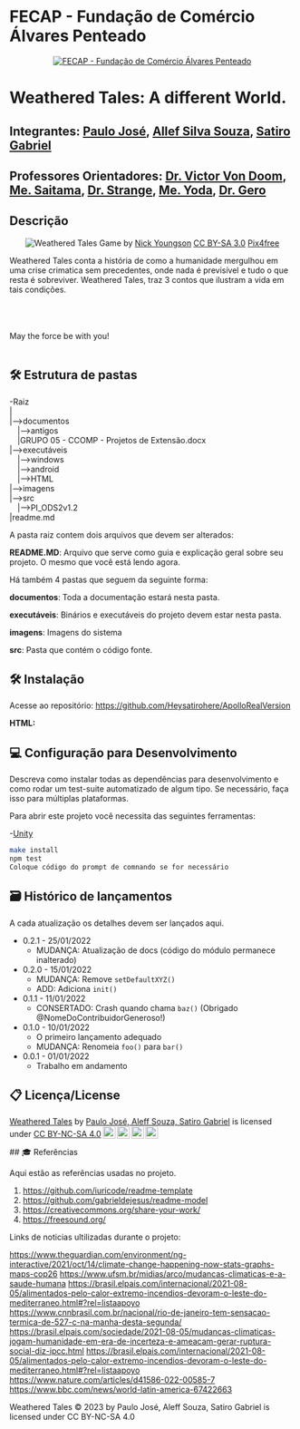 # FECAP - Fundação de Comércio Álvares Penteado

<p align="center">
<a href= "https://www.fecap.br/"><img src="https://encrypted-tbn0.gstatic.com/images?q=tbn:ANd9GcRhZPrRa89Kma0ZZogxm0pi-tCn_TLKeHGVxywp-LXAFGR3B1DPouAJYHgKZGV0XTEf4AE&usqp=CAU" alt="FECAP - Fundação de Comércio Álvares Penteado" border="0"></a>
</p>

# Weathered Tales: A different World.

##

## Integrantes: <a href="https://www.linkedin.com/in/victorbarq/">Paulo José</a>, <a href="https://www.linkedin.com/in/victorbarq/">Allef Silva Souza</a>, <a href="https://www.linkedin.com/in/victorbarq/">Satiro Gabriel </a>

## Professores Orientadores: <a href="https://www.linkedin.com/in/victorbarq/">Dr. Victor Von Doom</a>, <a href="https://www.linkedin.com/in/victorbarq/">Me. Saitama</a>, <a href="https://www.linkedin.com/in/victorbarq/">Dr. Strange</a>, <a href="https://www.linkedin.com/in/victorbarq/">Me. Yoda</a>, <a href="https://www.linkedin.com/in/victorbarq/">Dr. Gero</a>

## Descrição

<p align="center">
<img src="https://pix4free.org/assets/library/2021-01-20/originals/game.jpg" alt="Weathered Tales" border="0">
  Game by <a href="http://www.nyphotographic.com/">Nick Youngson</a> <a rel="license" href="https://creativecommons.org/licenses/by-sa/3.0/">CC BY-SA 3.0</a> <a href="http://pix4free.org/">Pix4free</a>
</p>


Weathered Tales conta a história de como a humanidade mergulhou em uma crise crimatica sem precedentes, onde nada é previsível e tudo o que resta é sobreviver. Weathered Tales, traz 3 contos que ilustram a vida em tais condições.
<br><br>

<br><br>
May the force be with you!
<br><br>

## 🛠 Estrutura de pastas

-Raiz<br>
|<br>
|-->documentos<br>
  &emsp;|-->antigos<br>
  &emsp;|GRUPO 05 - CCOMP - Projetos de Extensão.docx<br>
|-->executáveis<br>
  &emsp;|-->windows<br>
  &emsp;|-->android<br>
  &emsp;|-->HTML<br>
|-->imagens<br>
|-->src<br>
  &emsp;|-->PI_ODS2v1.2<br>
|readme.md<br>

A pasta raiz contem dois arquivos que devem ser alterados:

<b>README.MD</b>: Arquivo que serve como guia e explicação geral sobre seu projeto. O mesmo que você está lendo agora.

Há também 4 pastas que seguem da seguinte forma:

<b>documentos</b>: Toda a documentação estará nesta pasta.

<b>executáveis</b>: Binários e executáveis do projeto devem estar nesta pasta.

<b>imagens</b>: Imagens do sistema

<b>src</b>: Pasta que contém o código fonte.

## 🛠 Instalação

Acesse ao repositório:
https://github.com/Heysatirohere/ApolloRealVersion

<b>HTML:</b>



## 💻 Configuração para Desenvolvimento

Descreva como instalar todas as dependências para desenvolvimento e como rodar um test-suite automatizado de algum tipo. Se necessário, faça isso para múltiplas plataformas.

Para abrir este projeto você necessita das seguintes ferramentas:

-<a href="[https://godotengine.org/download](https://unity.com/pt/download)">Unity</a>

```sh
make install
npm test
Coloque código do prompt de comnando se for necessário
```

## 🗃 Histórico de lançamentos

A cada atualização os detalhes devem ser lançados aqui.

* 0.2.1 - 25/01/2022
    * MUDANÇA: Atualização de docs (código do módulo permanece inalterado)
* 0.2.0 - 15/01/2022
    * MUDANÇA: Remove `setDefaultXYZ()`
    * ADD: Adiciona `init()`
* 0.1.1 - 11/01/2022
    * CONSERTADO: Crash quando chama `baz()` (Obrigado @NomeDoContribuidorGeneroso!)
* 0.1.0 - 10/01/2022
    * O primeiro lançamento adequado
    * MUDANÇA: Renomeia `foo()` para `bar()`
* 0.0.1 - 01/01/2022
    * Trabalho em andamento

## 📋 Licença/License
<p xmlns:cc="http://creativecommons.org/ns#" xmlns:dct="http://purl.org/dc/terms/"><a property="dct:title" rel="cc:attributionURL" href="https://github.com/Heysatirohere/ApolloRealVersion">Weathered Tales</a> by <a rel="cc:attributionURL dct:creator" property="cc:attributionName" href="https://github.com/Heysatirohere">Paulo José, Aleff Souza, Satiro Gabriel</a> is licensed under <a href="http://creativecommons.org/licenses/by-nc-sa/4.0/?ref=chooser-v1" target="_blank" rel="license noopener noreferrer" style="display:inline-block;">CC BY-NC-SA 4.0<img style="height:22px!important;margin-left:3px;vertical-align:text-bottom;" src="https://mirrors.creativecommons.org/presskit/icons/cc.svg?ref=chooser-v1"><img style="height:22px!important;margin-left:3px;vertical-align:text-bottom;" src="https://mirrors.creativecommons.org/presskit/icons/by.svg?ref=chooser-v1"><img style="height:22px!important;margin-left:3px;vertical-align:text-bottom;" src="https://mirrors.creativecommons.org/presskit/icons/nc.svg?ref=chooser-v1"><img style="height:22px!important;margin-left:3px;vertical-align:text-bottom;" src="https://mirrors.creativecommons.org/presskit/icons/sa.svg?ref=chooser-v1"></a></p>
## 🎓 Referências

Aqui estão as referências usadas no projeto.

1. <https://github.com/iuricode/readme-template>
2. <https://github.com/gabrieldejesus/readme-model>
3. <https://creativecommons.org/share-your-work/>
4. <https://freesound.org/>


Links de noticias ultilizadas durante o projeto:

https://www.theguardian.com/environment/ng-interactive/2021/oct/14/climate-change-happening-now-stats-graphs-maps-cop26
https://www.ufsm.br/midias/arco/mudancas-climaticas-e-a-saude-humana
https://brasil.elpais.com/internacional/2021-08-05/alimentados-pelo-calor-extremo-incendios-devoram-o-leste-do-mediterraneo.html#?rel=listaapoyo
https://www.cnnbrasil.com.br/nacional/rio-de-janeiro-tem-sensacao-termica-de-527-c-na-manha-desta-segunda/
https://brasil.elpais.com/sociedade/2021-08-05/mudancas-climaticas-jogam-humanidade-em-era-de-incerteza-e-ameacam-gerar-ruptura-social-diz-ipcc.html
https://brasil.elpais.com/internacional/2021-08-05/alimentados-pelo-calor-extremo-incendios-devoram-o-leste-do-mediterraneo.html#?rel=listaapoyo
https://www.nature.com/articles/d41586-022-00585-7
https://www.bbc.com/news/world-latin-america-67422663
















Weathered Tales © 2023 by Paulo José, Aleff Souza, Satiro Gabriel is licensed under CC BY-NC-SA 4.0 
